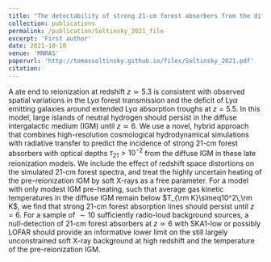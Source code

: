 ```yaml
---
title: "The detectability of strong 21-cm forest absorbers from the diffuse intergalactic medium in late reionization models"
collection: publications
permalink: /publication/Soltinsky_2021_file
excerpt: 'First author'
date: 2021-10-10
venue: 'MNRAS'
paperurl: 'http://tomassoltinsky.github.io/files/Soltinsky_2021.pdf'
citation: 
---
```


A ate end to reionization at redshift $z\simeq5.3$ is consistent with observed spatial variations in the Ly$\alpha$ forest transmission and the deficit of Ly$\alpha$ emitting galaxies around extended Ly$\alpha$ absorption troughs at $z=5.5$. In this model, large islands of neutral hydrogen should persist in the diffuse intergalactic medium (IGM) until $z\simeq6$. We use a novel, hybrid approach that combines high-resolution cosmological hydrodynamical simulations with radiative transfer to predict the incidence of strong 21-cm forest absorbers with optical depths $\tau_{21}>10^{-2}$ from the diffuse IGM in these late reionization models. We include the effect of redshift space distortions on the simulated 21-cm forest spectra, and treat the highly uncertain heating of the pre-reionization IGM by soft X-rays as a free parameter. For a model with only modest IGM pre-heating, such that average gas kinetic temperatures in the diffuse IGM remain below $T_{\rm K}\simeq10^2\,\rm K$, we find that strong 21-cm forest absorption lines should persist until $z=6$. For a sample of $\sim10$ sufficiently radio-loud background sources, a null-detection of 21-cm forest absorbers at $z\simeq6$ with SKA1-low or possibly LOFAR should provide an informative lower limit on the still largely unconstrained soft X-ray background at high redshift and the temperature of the pre-reionization IGM.
